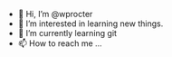 - 👋 Hi, I’m @wprocter
- 👀 I’m interested in learning new things.
- 🌱 I’m currently learning git
- 📫 How to reach me ...

<!---
wprocter/wprocter is a ✨ special ✨ repository because its `README.md` (this file) appears on your GitHub profile.
You can click the Preview link to take a look at your changes.
--->
